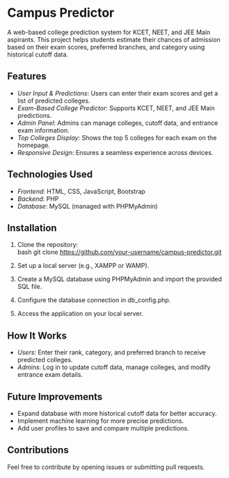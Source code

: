 
# Campus Predictor  

A web-based college prediction system for KCET, NEET, and JEE Main aspirants. This project helps students estimate their chances of admission based on their exam scores, preferred branches, and category using historical cutoff data.  

## Features  
- *User Input & Predictions*: Users can enter their exam scores and get a list of predicted colleges.  
- *Exam-Based College Predictor*: Supports KCET, NEET, and JEE Main predictions.  
- *Admin Panel*: Admins can manage colleges, cutoff data, and entrance exam information.  
- *Top Colleges Display*: Shows the top 5 colleges for each exam on the homepage.  
- *Responsive Design*: Ensures a seamless experience across devices.  

## Technologies Used  
- *Frontend*: HTML, CSS, JavaScript, Bootstrap  
- *Backend*: PHP  
- *Database*: MySQL (managed with PHPMyAdmin)  

## Installation  
1. Clone the repository:  
   bash
   git clone https://github.com/your-username/campus-predictor.git
     
2. Set up a local server (e.g., XAMPP or WAMP).  
3. Create a MySQL database using PHPMyAdmin and import the provided SQL file.  
4. Configure the database connection in db_config.php.  
5. Access the application on your local server.  

## How It Works  
- *Users*: Enter their rank, category, and preferred branch to receive predicted colleges.  
- *Admins*: Log in to update cutoff data, manage colleges, and modify entrance exam details.  

## Future Improvements  
- Expand database with more historical cutoff data for better accuracy.  
- Implement machine learning for more precise predictions.  
- Add user profiles to save and compare multiple predictions.  

## Contributions  
Feel free to contribute by opening issues or submitting pull requests.  
